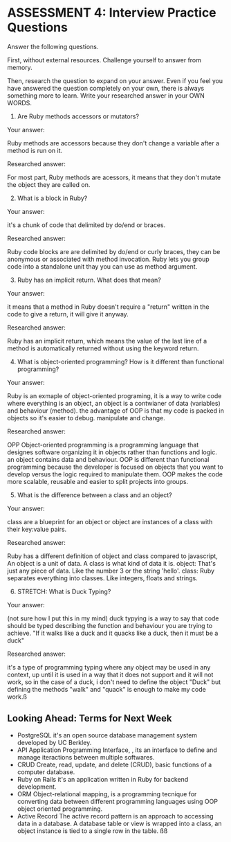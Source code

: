 # ASSESSMENT 4: Interview Practice Questions
Answer the following questions.

First, without external resources. Challenge yourself to answer from memory.

Then, research the question to expand on your answer. Even if you feel you have answered the question completely on your own, there is always something more to learn. Write your researched answer in your OWN WORDS.  

1. Are Ruby methods accessors or mutators?

  Your answer:

  Ruby methods are accessors because they don't change a variable after a method is run on it.

  Researched answer:

  For most part, Ruby methods are acessors, it means that they don't mutate the object they are called on.



2. What is a block in Ruby?

  Your answer:

  it's a chunk of code that delimited by do/end or braces.

  Researched answer:

  Ruby code blocks are are delimited by do/end or curly braces, they can be anonymous or associated with method invocation.
  Ruby lets you group code into a standalone unit thay you can use as method argument.


3. Ruby has an implicit return. What does that mean?

  Your answer:

  it means that a method in Ruby doesn't require a "return" written in the code to give a return, it will give it anyway.

  Researched answer:

  Ruby has an implicit return, which means the value of the last line of a method is automatically returned without using the keyword return.



4. What is object-oriented programming? How is it different than functional programming?

  Your answer:

  Ruby is an exmaple of object-oriented programing, it is a way to write code where everything is an object, an object is a contwianer of data (variables) and behaviour (method). the advantage of OOP is that my code is packed in objects so it's easier to debug. manipulate and change.

  Researched answer:

  OPP Object-oriented programming is a programming language that designes software organizing it in objects rather than functions and logic. an object contains data and behaviour.
  OOP is different than functional programming because the developer is focused on objects that you want to develop versus the logic required to manipulate them. OOP makes the code more scalable, reusable and easier to split projects into groups.



5. What is the difference between a class and an object?

  Your answer:

  class are a blueprint for an object or object are instances of a class with their key:value pairs.

  Researched answer:

  Ruby has a different definition of object and class compared to javascript, An object is a unit of data. A class is what kind of data it is.
  object: That's just any piece of data. Like the number 3 or the string 'hello'.
  class: Ruby separates everything into classes. Like integers, floats and strings.

6. STRETCH: What is Duck Typing?

  Your answer:

  (not sure how I put this in my mind)
  duck typying is a way to say that code should be typed describing the function and behaviour you are trying to achieve.
  "If it walks like a duck and it quacks like a duck, then it must be a duck"

  Researched answer:

  it's a type of  programming typing where  any object may be used in any context, up until it is used in a way that it does not support and it will not work, so in the case of a duck, i don't need to define the object "Duck" but defining the methods "walk" and "quack" is enough to make my code work.ß






## Looking Ahead: Terms for Next Week
- PostgreSQL
  it's an open source database management system developed by UC Berkley.
- API
  Application Programming Interface, , its an interface to define and manage iteractions between multiple softwares.
- CRUD
  Create, read, update, and delete (CRUD), basic functions of a computer database.
- Ruby on Rails
  it's an application written in Ruby for backend development.
- ORM
  Object-relational mapping, is a programming tecnique for converting data between different programming languages using OOP object oriented programming. 
- Active Record
  The active record pattern is an approach to accessing data in a database. 
  A database table or view is wrapped into a class, an object instance is tied to a single row in the table.
ßß